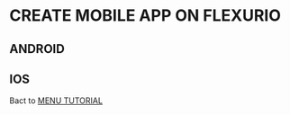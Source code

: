 # CREATE MOBILE APP ON FLEXURIO

## ANDROID


## IOS

Bact to [MENU TUTORIAL](https://vneu.github.io/FLEXURIO-CLI/doc/)
